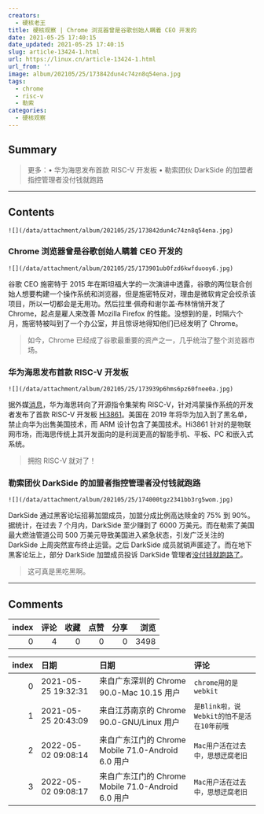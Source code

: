 ```yaml
---
creators:
  - 硬核老王
title: 硬核观察 | Chrome 浏览器曾是谷歌创始人瞒着 CEO 开发的
date: 2021-05-25 17:40:15
date_updated: 2021-05-25 17:40:15
slug: article-13424-1.html
url: https://linux.cn/article-13424-1.html
url_from: ''
image: album/202105/25/173842dun4c74zn8q54ena.jpg
tags:
  - chrome
  - risc-v
  - 勒索
categories:
  - 硬核观察
---
```


## Summary

> 更多：•  华为海思发布首款 RISC-V 开发板 • 勒索团伙 DarkSide 的加盟者指控管理者没付钱就跑路

***

<!-- more -->

## Contents

`![](/data/attachment/album/202105/25/173842dun4c74zn8q54ena.jpg)`

### Chrome 浏览器曾是谷歌创始人瞒着 CEO 开发的

`![](/data/attachment/album/202105/25/173901ub0fzd6kwfduooy6.jpg)`

谷歌 CEO 施密特于 2015 年在斯坦福大学的一次演讲中透露，谷歌的两位联合创始人想要构建一个操作系统和浏览器，但是施密特反对，理由是微软肯定会绞杀该项目，所以一切都会是无用功。然后拉里·佩奇和谢尔盖·布林悄悄开发了 Chrome，起点是雇人来改善 Mozilla Firefox 的性能。没想到的是，时隔六个月，施密特被叫到了一个办公室，并且惊讶地得知他们已经发明了 Chrome。

> 
> 如今，Chrome 已经成了谷歌最重要的资产之一，几乎统治了整个浏览器市场。
> 
> 
> 

### 华为海思发布首款 RISC-V 开发板

`![](/data/attachment/album/202105/25/173939p6hms6pz60fnee0a.jpg)`

据外媒[消息](https://www.tomshardware.com/news/huaweis-hisilicon-develops-first-risc-v-design-to-overcome-arm-restrictions)，华为海思转向了开源指令集架构 RISC-V，针对鸿蒙操作系统的开发者发布了首款 RISC-V 开发板 [Hi3861](https://device.harmonyos.com/en/docs/start/introduce/oem_wifi_start_des-0000001050168548)。美国在 2019 年将华为加入到了黑名单，禁止向华为出售美国技术，而 ARM 设计包含了美国技术。Hi3861 针对的是物联网市场，而海思传统上其开发面向的是利润更高的智能手机、平板、PC 和嵌入式系统。

> 
> 拥抱 RISC-V 就对了！
> 
> 
> 

### 勒索团伙 DarkSide 的加盟者指控管理者没付钱就跑路

`![](/data/attachment/album/202105/25/174000tgz2341bb3rg5wom.jpg)`

DarkSide 通过黑客论坛招募加盟成员，加盟分成比例高达赎金的 75% 到 90%。据统计，在过去 7 个月内，DarkSide 至少赚到了 6000 万美元。而在勒索了美国最大燃油管道公司 500 万美元导致美国进入紧急状态，引发广泛关注的 DarkSide 上周突然宣布终止运营。之后 DarkSide 成员就销声匿迹了。而在地下黑客论坛上，部分 DarkSide 加盟成员投诉 DarkSide 管理者[没付钱就跑路了](https://arstechnica.com/gadgets/2021/05/darkside-ransomware-makers-accused-of-skipping-town-without-paying-affiliates/)。

> 
> 这可真是黑吃黑啊。
> 
> 
>

***

## Comments


|   index |   评论 |   收藏 |   点赞 |   分享 |   浏览 |
|--------:|-------:|-------:|-------:|-------:|-------:|
|       0 |      4 |      0 |      0 |      0 |   3498 |

|   index | 日期                | 日期                                               | 评论                                      |
|--------:|:--------------------|:---------------------------------------------------|:------------------------------------------|
|       0 | 2021-05-25 19:32:31 | 来自广东深圳的 Chrome 90.0-Mac 10.15 用户          | `chrome用的是webkit`                      |
|       1 | 2021-05-25 20:43:09 | 来自江苏南京的 Chrome 90.0-GNU/Linux 用户          | `是Blink啦，说Webkit的怕不是活在10年前哦` |
|       2 | 2022-05-02 09:08:14 | 来自广东江门的 Chrome Mobile 71.0-Android 6.0 用户 | `Mac用户活在过去中，思想迂腐老旧`         |
|       3 | 2022-05-02 09:08:17 | 来自广东江门的 Chrome Mobile 71.0-Android 6.0 用户 | `Mac用户活在过去中，思想迂腐老旧`         |
